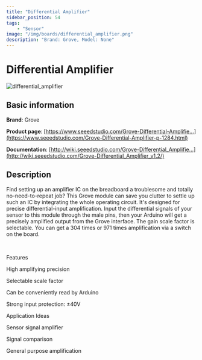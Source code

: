 ```yaml
---
title: "Differential Amplifier"
sidebar_position: 54
tags:
    - "Sensor"
image: "/img/boards/differential_amplifier.png"
description: "Brand: Grove, Model: None"
---
```

# Differential Amplifier

![differential_amplifier](/img/boards/differential_amplifier.png)

## Basic information

**Brand**: Grove

**Product page**: [https://www.seeedstudio.com/Grove-Differential-Amplifie...](https://www.seeedstudio.com/Grove-Differential-Amplifier-p-1284.html)

**Documentation**: [http://wiki.seeedstudio.com/Grove-Differential_Amplifie...](http://wiki.seeedstudio.com/Grove-Differential_Amplifier_v1.2/)

## Description

Find setting up an amplifier IC on the breadboard a troublesome and totally no\-need\-to\-repeat job? This Grove module can save you clutter to settle up such an IC by integrating the whole operating circuit\. It's designed for precise differential\-input amplification\. Input the differential signals of your sensor to this module through the male pins, then your Arduino will get a precisely amplified output from the Grove interface\. The gain scale factor is selectable\. You can get a 304 times or 971 times amplification via a switch on the board\.

 

Features

High amplifying precision

Selectable scale factor

Can be conveniently read by Arduino

Strong input protection: ±40V

Application Ideas

Sensor signal amplifier

Signal comparison

General purpose amplification


